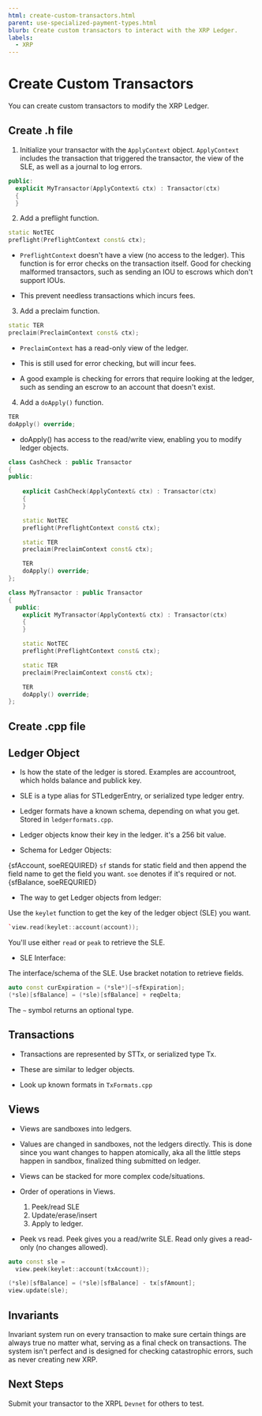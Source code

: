 ```yaml
---
html: create-custom-transactors.html
parent: use-specialized-payment-types.html
blurb: Create custom transactors to interact with the XRP Ledger.
labels:
  - XRP
---
```

# Create Custom Transactors

You can create custom transactors to modify the XRP Ledger.

## Create .h file

1. Initialize your transactor with the `ApplyContext` object. `ApplyContext` includes the transaction that triggered the transactor, the view of the SLE, as well as a journal to log errors.

```c++
public:
  explicit MyTransactor(ApplyContext& ctx) : Transactor(ctx)
  {
  }
```

2. Add a preflight function.

```c++
static NotTEC
preflight(PreflightContext const& ctx);
```

- `PreflightContext` doesn't have a view (no access to the ledger). This function is for error checks on the transaction itself. Good for checking malformed transactors, such as sending an IOU to escrows which don't support IOUs.

- This prevent needless transactions which incurs fees.

3. Add a preclaim function.

```c++
static TER
preclaim(PreclaimContext const& ctx);
```

- `PreclaimContext` has a read-only view of the ledger.

- This is still used for error checking, but will incur fees.

- A good example is checking for errors that require looking at the ledger, such as sending an escrow to an account that doesn't exist.

4. Add a `doApply()` function.

```c++
TER
doApply() override;
```

- doApply() has access to the read/write view, enabling you to modify ledger objects.


```c++
class CashCheck : public Transactor
{
public:
    
    explicit CashCheck(ApplyContext& ctx) : Transactor(ctx)
    {
    }

    static NotTEC
    preflight(PreflightContext const& ctx);

    static TER
    preclaim(PreclaimContext const& ctx);

    TER
    doApply() override;
};
```


```c++
class MyTransactor : public Transactor
{
  public:
    explicit MyTransactor(ApplyContext& ctx) : Transactor(ctx)
    {
    }

    static NotTEC
    preflight(PreflightContext const& ctx);

    static TER
    preclaim(PreclaimContext const& ctx);

    TER
    doApply() override;
};
```

## Create .cpp file




## Ledger Object

- Is how the state of the ledger is stored. Examples are accountroot, which holds balance and publick key.

- SLE is a type alias for STLedgerEntry, or serialized type ledger entry.

- Ledger formats have a known schema, depending on what you get. Stored in `ledgerformats.cpp`.

- Ledger objects know their key in the ledger. it's a 256 bit value.

- Schema for Ledger Objects:

{sfAccount, soeREQUIRED} `sf` stands for static field and then append the field name to get the field you want. `soe` denotes if it's required or not.
{sfBalance, soeREQURIED}

- The way to get Ledger objects from ledger:

Use the `keylet` function to get the key of the ledger object (SLE) you want.

```c++
`view.read(keylet::account(account));
```

You'll use either `read` or `peak` to retrieve the SLE.

- SLE Interface:

The interface/schema of the SLE. Use bracket notation to retrieve fields.

```c++
auto const curExpiration = (*sle*)[~sfExpiration];
(*sle)[sfBalance] = (*sle)[sfBalance] + reqDelta;
```

The `~` symbol returns an optional type.


## Transactions


- Transactions are represented by STTx, or serialized type Tx.

- These are similar to ledger objects.

- Look up known formats in `TxFormats.cpp`


## Views

- Views are sandboxes into ledgers.

- Values are changed in sandboxes, not the ledgers directly. This is done since you want changes to happen atomically, aka all the little steps happen in sandbox, finalized thing submitted on ledger.

- Views can be stacked for more complex code/situations.

- Order of operations in Views.

  1. Peek/read SLE
  2. Update/erase/insert
  3. Apply to ledger.

- Peek vs read. Peek gives you a read/write SLE. Read only gives a read-only (no changes allowed).

```c++
auto const sle = 
  view.peek(keylet::account(txAccount));

(*sle)[sfBalance] = (*sle)[sfBalance] - tx[sfAmount];
view.update(sle);
```

## Invariants

Invariant system run on every transaction to make sure certain things are always true no matter what, serving as a final check on transactions. The system isn't perfect and is designed for checking catastrophic errors, such as never creating new XRP.


## Next Steps

Submit your transactor to the XRPL `Devnet` for others to test.